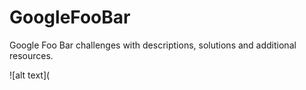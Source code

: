 # GoogleFooBar
Google Foo Bar challenges with descriptions, solutions and additional resources.

![alt text](
